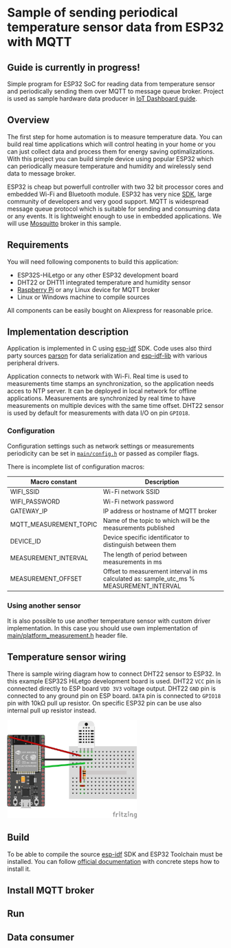 # Sample of sending periodical temperature sensor data from ESP32 with MQTT
## Guide is currently in progress!
Simple program for ESP32 SoC for reading data from temperature sensor and periodically sending them over MQTT to message queue broker. Project is used as sample hardware data producer in [IoT Dashboard guide](https://kyberpunk.github.io/iot-dashboard/).

## Overview
The first step for home automation is to measure temperature data. You can build real time applications which will control heating in your home or you can just collect data and process them for energy saving optimalizations. With this project you can build simple device using popular ESP32 which can periodically measure temperature and humidity and wirelessly send data to message broker.

ESP32 is cheap but powerfull controller with two 32 bit processor cores and embedded Wi-Fi and Bluetooth module. ESP32 has very nice [SDK](https://docs.espressif.com/projects/esp-idf/en/latest/), large community of developers and very good support. MQTT is widespread message queue protocol which is suitable for sending and consuming data or any events. It is lightweight enough to use in embedded applications. We will use [Mosquitto](https://mosquitto.org/) broker in this sample.

## Requirements
You will need following components to build this application:
* ESP32S-HiLetgo or any other ESP32 development board
* DHT22 or DHT11 integrated temperature and humidity sensor
* [Raspberry Pi](https://www.raspberrypi.org/) or any Linux device for MQTT broker
* Linux or Windows machine to compile sources

All components can be easily bought on Aliexpress for reasonable price.

## Implementation description
Application is implemented in C using [esp-idf](https://github.com/espressif/esp-idf) SDK. Code uses also third party sources [parson](https://github.com/kgabis/parson) for data serialization and [esp-idf-lib](https://github.com/UncleRus/esp-idf-lib) with various peripheral drivers.

Application connects to network with Wi-Fi. Real time is used to measurements time stamps an synchronization, so the application needs acces to NTP server. It can be deployed in local network for offline applications. Measurements are synchronized by real time to have measurements on multiple devices with the same time offset. DHT22 sensor is used by default for measurements with data I/O on pin `GPIO18`.

### Configuration
Configuration settings such as network settings or measurements periodicity can be set in [`main/config.h`](https://github.com/kyberpunk/esp-temperature-control/blob/master/main/config.h) or passed as compiler flags.

There is incomplete list of configuration macros:

Macro constant | Description
--- | ---
WIFI_SSID | Wi-Fi network SSID
WIFI_PASSWORD | Wi-Fi network password
GATEWAY_IP | IP address or hostname of MQTT broker
MQTT_MEASUREMENT_TOPIC | Name of the topic to which will be the measurements published
DEVICE_ID | Device specific identificator to distinguish between them
MEASUREMENT_INTERVAL | The length of period between measurements in ms
MEASUREMENT_OFFSET | Offset to measurement interval in ms calculated as: sample_utc_ms % MEASUREMENT_INTERVAL

### Using another sensor
It is also possible to use another temperature sensor with custom driver implementation. In this case you should use own implementation of [main/platform_measurement.h](https://github.com/kyberpunk/esp-temperature-control/blob/master/main/platform_measurement.h) header file.

## Temperature sensor wiring
There is sample wiring diagram how to connect DHT22 sensor to ESP32. In this example ESP32S HiLetgo development board is used. DHT22 `VCC` pin is connected directly to ESP board `VDD 3V3` voltage output. DHT22 `GND` pin is connected to any ground pin on ESP board. `DATA` pin is connected to `GPIO18` pin with 10kΩ pull up resistor. On specific ESP32 pin can be use also internal pull up resistor instead.

<img src="./docs/esp-temperature-control.png" width="60%" alt="ESP32 and DHT22 simple connection diagram.">

## Build
To be able to compile the source [esp-idf](https://github.com/espressif/esp-idf) SDK and ESP32 Toolchain must be installed. You can follow [official documentation](https://docs.espressif.com/projects/esp-idf/en/latest/get-started/) with concrete steps how to install it.

## Install MQTT broker

## Run

## Data consumer
